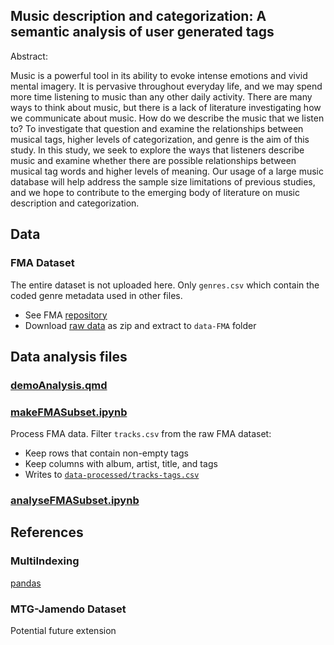 ## Music description and categorization: A semantic analysis of user generated tags

Abstract: 

Music is a powerful tool in its ability to evoke intense emotions and vivid mental imagery. It is pervasive throughout everyday life, and we may spend more time listening to music than any other daily activity. There are many ways to think about music, but there is a lack of literature investigating how we communicate about music. How do we describe the music that we listen to? To investigate that question and examine the relationships between musical tags, higher levels of categorization, and genre is the aim of this study. In this study, we seek to explore the ways that listeners describe music and examine whether there are possible relationships between musical tag words and higher levels of meaning. Our usage of a large music database will help address the sample size limitations of previous studies, and we hope to contribute to the emerging body of literature on music description and categorization.

## Data

### FMA Dataset

The entire dataset is not uploaded here. Only `genres.csv` which contain the coded genre metadata used in other files.

- See FMA [repository](https://github.com/mdeff/fma)
- Download [raw data](https://os.unil.cloud.switch.ch/fma/fma_metadata.zip) as zip and extract to `data-FMA` folder

## Data analysis files

### [demoAnalysis.qmd](https://github.com/mayabflannery/exp-music-semantics/blob/ffe45f733bdbe043fb625c279b27107e465b7138/analysis/demoAnalysis.qmd)

### [makeFMASubset.ipynb](https://github.com/mayabflannery/exp-music-semantics/blob/ffe45f733bdbe043fb625c279b27107e465b7138/analysis/makeFMASubset.ipynb)

Process FMA data. Filter `tracks.csv` from the raw FMA dataset:

- Keep rows that contain non-empty tags
- Keep columns with album, artist, title, and tags
- Writes to [`data-processed/tracks-tags.csv`](https://github.com/mayabflannery/exp-music-semantics/blob/d9348f33798f4cd198f8991bb273bc1a55fefb17/analysis/data-processed/tracks-tags.csv)

### [analyseFMASubset.ipynb](https://github.com/mayabflannery/exp-music-semantics/blob/ffe45f733bdbe043fb625c279b27107e465b7138/analysis/analyseFMASubset.ipynb)


## References 

### MultiIndexing

[pandas](https://pandas.pydata.org/pandas-docs/version/1.2.1/user_guide/advanced.html#advanced-xs)

### MTG-Jamendo Dataset

Potential future extension
